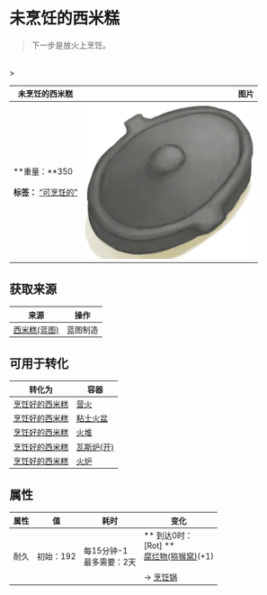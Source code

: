 # 未烹饪的西米糕  
> 下一步是放火上烹饪。  
<br>  
>   
  
  未烹饪的西米糕  |   图片   
 ----  |  ----:   
 **重量：**350<br><br>**标签：**	[“可烹饪的”](tag_Cookable.md)  |  <img decoding="async" src="Sprite/CookingPotClosed.png" href="a.md" style="max-width:300px;max-height:300px;">   
  
## 获取来源  
来源  |  操作  
----  |  ----  
[西米糕(蓝图)](Bp_SagoSlime.md)  |  蓝图制造  
## 可用于转化  
转化为  |  容器  
----  |  ----  
[烹饪好的西米糕](SagoSlimeCooked.md)  |  [营火](Campfire.md)  
[烹饪好的西米糕](SagoSlimeCooked.md)  |  [粘土火盆](ClayFirePit.md)  
[烹饪好的西米糕](SagoSlimeCooked.md)  |  [火堆](Fire.md)  
[烹饪好的西米糕](SagoSlimeCooked.md)  |  [瓦斯炉(开)](GasCookerOn.md)  
[烹饪好的西米糕](SagoSlimeCooked.md)  |  [火炉](Stove.md)  
## 属性   
属性  |  值  |  耗时  |  变化  
----  |  ----  |  ----  |  ----  
耐久  |  初始：192  |  每15分钟-1<br>最多需要：2天  |  ** 到达0时： **<br>** [Rot] **<br>  [腐烂物(猕猴窝)](RottenRemains.md)(+1)<br><br>→ [烹饪锅](CookingPot.md)  


<script>document.title="未烹饪的西米糕 - 卡牌生存百科 Card Survival Wiki";</script>